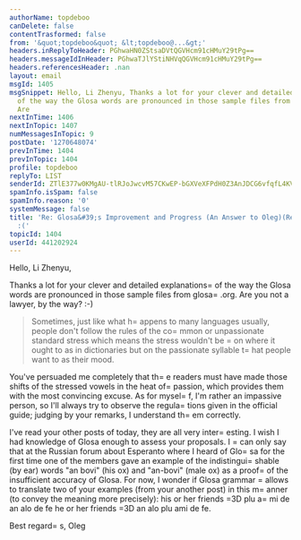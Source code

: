 ```yaml
---
authorName: topdeboo
canDelete: false
contentTrasformed: false
from: '&quot;topdeboo&quot; &lt;topdeboo@...&gt;'
headers.inReplyToHeader: PGhwaHN0ZStsaDVtQGVHcm91cHMuY29tPg==
headers.messageIdInHeader: PGhwaTJlYStiNHVqQGVHcm91cHMuY29tPg==
headers.referencesHeader: .nan
layout: email
msgId: 1405
msgSnippet: Hello, Li Zhenyu, Thanks a lot for your clever and detailed explanations
  of the way the Glosa words are pronounced in those sample files from glosa.org.
  Are
nextInTime: 1406
nextInTopic: 1407
numMessagesInTopic: 9
postDate: '1270648074'
prevInTime: 1404
prevInTopic: 1404
profile: topdeboo
replyTo: LIST
senderId: ZTlE377w0KMgAU-tlRJoJwcvM57CKwEP-bGXVeXFPdH0Z3AnJDCG6vfqfL4KVkSggTNWCFNnGs1HiQJU9bV3oNpOljpxZA
spamInfo.isSpam: false
spamInfo.reason: '0'
systemMessage: false
title: 'Re: Glosa&#39;s Improvement and Progress (An Answer to Oleg)(Revised thrice!)
  :('
topicId: 1404
userId: 441202924
---
```




Hello, Li Zhenyu,

Thanks a lot for your clever and detailed explanations=
 of the way the Glosa words are pronounced in those sample files from glosa=
.org. Are you not a lawyer, by the way? :-) 

> Sometimes, just like what h=
appens to many languages usually, people
> don't follow the rules of the co=
mmon or unpassionate standard 
> stress which means the stress wouldn't be =
on where it ought to as 
> in dictionaries but on the passionate syllable t=
hat people want to
> as their mood.

You've persuaded me completely that th=
e readers must have made those shifts of the stressed vowels in the heat of=
 passion, which provides them with the most convincing excuse. As for mysel=
f, I'm rather an impassive person, so I'll always try to observe the regula=
tions given in the official guide; judging by your remarks, I understand th=
em correctly.

I've read your other posts of today, they are all very inter=
esting. I wish I had knowledge of Glosa enough to assess your proposals. I =
can only say that at the Russian forum about Esperanto where I heard of Glo=
sa for the first time one of the members gave an example of the indistingui=
shable (by ear) words "an bovi" (his ox) and "an-bovi" (male ox) as a proof=
 of the insufficient accuracy of Glosa. For now, I wonder if Glosa grammar =
allows to translate two of your examples (from your another post) in this m=
anner (to convey the meaning more precisely): 
his or her friends =3D plu a=
mi de an alo de fe
he or her friends =3D an alo plu ami de fe.

Best regard=
s,
Oleg




